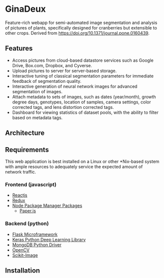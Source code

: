 # GinaDeux
Feature-rich webapp for semi-automated image segmentation and analysis of pictures of plants, specifically designed for
cranberries but extensible to other crops.  Derived from https://doi.org/10.1371/journal.pone.0160439.

## Features

* Access pictures from cloud-based datastore services such as Google Drive, Box.com, Dropbox, and Cyverse.
* Upload pictures to server for server-based storage.
* Interactive tuning of classical segmentation parameters for immediate feedback of segmentation quality.
* Interactive generation of neural network images for advanced segmentation of images.
* Attach metadata to sets of images, such as dates (year/month), growth degree days, genotypes, location of samples,
  camera settings, color corrected tags, and lens distortion corrected tags.
* Dashboard for viewing statistics of dataset pools, with the ability to filter based on metadata tags.

## Architecture

## Requirements
This web application is best installed on a Linux or other \*Nix-based system with ample resources to adequately service the
expected amount of network traffic.

### Frontend (javascript)

* [Reactjs](https://reactjs.org/)
* [Redux](https://redux.js.org/)
* [Node Package Manager Packages](https://www.npmjs.com/)
    - [Paper.js](https://www.npmjs.com/package/paper)

### Backend (python)

* [Flask Microframework](https://flask.palletsprojects.com/en/1.1.x/)
* [Keras Python Deep Learning Library](https://keras.io/)
* [MongoDB Python Driver](https://www.mongodb.com/blog/post/getting-started-with-python-and-mongodb)
* [OpenCV](https://opencv.org/links)
* [Scikit-Image](https://scikit-image.org/)

## Installation


